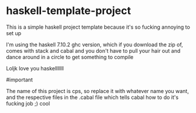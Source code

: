 # haskell-template-project

This is a simple haskell project template because it's so fucking annoying to set up

I'm using the haskell 7.10.2 ghc version, which if you download the zip of, comes with stack and cabal and you don't have to pull your hair out and dance around in a circle to get something to compile

Loljk love you haskelllllll

#important

The name of this project is cps, so replace it with whatever name you want, and the respective files in the .cabal file which tells cabal how to do it's fucking job ;) cool
